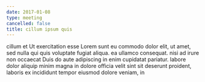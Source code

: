 ```yaml
---
date: 2017-01-08
type: meeting
cancelled: false
title: cillum ipsum quis
---
```

cillum et Ut exercitation esse Lorem sunt eu commodo dolor elit, ut amet, sed nulla qui quis voluptate fugiat aliqua. ea ullamco consequat. nisi ad irure non occaecat Duis do aute adipiscing in enim cupidatat pariatur. labore dolor aliquip minim magna in dolore officia velit sint sit deserunt proident, laboris ex incididunt tempor eiusmod dolore veniam, in